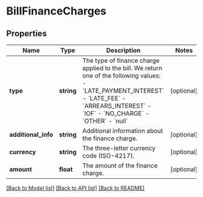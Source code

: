 # BillFinanceCharges

## Properties
Name | Type | Description | Notes
------------ | ------------- | ------------- | -------------
**type** | **string** | The type of finance charge applied to the bill. We return one of the following values:    - &#x60;LATE_PAYMENT_INTEREST&#x60;   - &#x60;LATE_FEE&#x60;   - &#x60;ARREARS_INTEREST&#x60;   - &#x60;IOF&#x60;   - &#x60;NO_CHARGE&#x60;   - &#x60;OTHER&#x60;   - &#x60;null&#x60; | [optional] 
**additional_info** | **string** | Additional information about the finance charge. | [optional] 
**currency** | **string** | The three-letter currency code (ISO-4217). | [optional] 
**amount** | **float** | The amount of the finance charge. | [optional] 

[[Back to Model list]](../../README.md#documentation-for-models) [[Back to API list]](../../README.md#documentation-for-api-endpoints) [[Back to README]](../../README.md)

